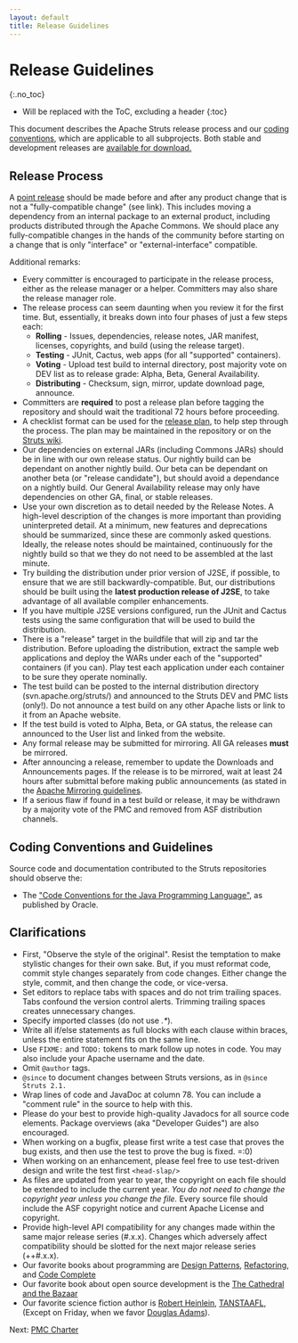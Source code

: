 ```yaml
---
layout: default
title: Release Guidelines
---
```


# Release Guidelines
{:.no_toc}

* Will be replaced with the ToC, excluding a header
{:toc}

This document describes the Apache Struts release process and our [coding conventions](#Coding),
which are applicable to all subprojects. Both stable and development releases are
[available for download.](releases.html)

## Release Process

A [point release](http://commons.apache.org/releases/versioning.html) should be made before and after
any product change that is not a "fully-compatible change" (see link). This includes moving a dependency from
an internal package to an external product, including products distributed through the Apache Commons.
We should place any fully-compatible changes in the hands of the community before starting on a change that
is only "interface" or "external-interface" compatible.

Additional remarks:

- Every committer is encouraged to participate in the release process, either as the release manager or a
  helper. Committers may also share the release manager role.
- The release process can seem daunting when you review it for the first time. But, essentially, it breaks
  down into four phases of just a few steps each:
  - **Rolling** - Issues, dependencies, release notes, JAR manifest, licenses, copyrights,
    and build (using the release target).
  - **Testing** - JUnit, Cactus, web apps (for all "supported" containers).
  - **Voting** - Upload test build to internal directory, post majority vote on DEV list as to release
    grade: Alpha, Beta, General Availability.
  - **Distributing** - Checksum, sign, mirror, update download page, announce.
- Committers are **required** to post a release plan before tagging the repository and should wait
  the traditional 72 hours before proceeding.
- A checklist format can be used for the [release plan](http://wiki.apache.org/struts/StrutsReleasePlans),
  to help step through the process. The plan may be maintained in the repository or on the
  [Struts wiki](http://wiki.apache.org/struts/).
- Our dependencies on external JARs (including Commons JARs) should be in line with our own release status.
  Our nightly build can be dependant on another nightly build. Our beta can be dependant on another beta (or
  "release candidate"), but should avoid a dependance on a nightly build. Our General Availability release
  may only have dependencies on other GA, final, or stable releases.
- Use your own discretion as to detail needed by the Release Notes. A high-level description of the changes
  is more important than providing uninterpreted detail. At a minimum, new features and deprecations should be
  summarized, since these are commonly asked questions. Ideally, the release notes should be maintained,
  continuously for the nightly build so that we they do not need to be assembled at the last minute.
- Try building the distribution under prior version of J2SE, if possible, to ensure that we are still
  backwardly-compatible. But, our distributions should be built using the **latest production release of J2SE**,
  to take advantage of all available compiler enhancements.
- If you have multiple J2SE versions configured, run the JUnit and Cactus tests using the same configuration
  that will be used to build the distribution.
- There is a "release" target in the buildfile that will zip and tar the distribution. Before uploading the
  distribution, extract the sample web applications and deploy the WARs under each of the "supported"
  containers (if you can). Play test each application under each container to be sure they operate
  nominally.
- The test build can be posted to the internal distribution directory (svn.apache.org/struts/) and
  announced to the Struts DEV and PMC lists (only!). Do not announce a test build on any other Apache lists or
  link to it from an Apache website.
- If the test build is voted to Alpha, Beta, or GA status, the release can announced to the User list and
  linked from the website.
- Any formal release may be submitted for mirroring. All GA releases **must** be mirrored.
- After announcing a release, remember to update the Downloads and Announcements pages. If the release is
  to be mirrored, wait at least 24 hours after submittal before making public announcements (as stated in the
  [Apache Mirroring guidelines](https://www.apache.org/dev/mirrors.html).
- If a serious flaw if found in a test build or release, it may be withdrawn by a majority vote of the PMC and
  removed from ASF distribution channels.

## Coding Conventions and Guidelines

Source code and documentation contributed to the Struts repositories should observe the:
- The ["Code Conventions for the Java Programming Language"](http://www.oracle.com/technetwork/java/codeconvtoc-136057.html),
  as published by Oracle.

## Clarifications
- First, "Observe the style of the original". Resist the temptation to make stylistic changes for their own
  sake. But, if you must reformat code, commit style changes separately from code changes. Either change
  the style, commit, and then change the code, or vice-versa.
- Set editors to replace tabs with spaces and do not trim trailing spaces. Tabs confound the version
  control alerts. Trimming trailing spaces creates unnecessary changes.
- Specify imported classes (do not use _.*_).
- Write all if/else statements as full blocks with each clause within braces, unless the entire statement fits
  on the same line.
- Use `FIXME:` and `TODO:` tokens to mark follow up notes in code. You may also
  include your Apache username and the date.
- Omit `@author` tags.
- `@since` to document changes between Struts versions, as in `@since Struts 2.1.`
- Wrap lines of code and JavaDoc at column 78. You can include a "comment rule" in the source to help with
  this.
- Please do your best to provide high-quality Javadocs for all source code elements. Package overviews
  (aka "Developer Guides") are also encouraged.
- When working on a bugfix, please first write a test case that proves the bug exists, and then use the test
  to prove the bug is fixed. =:0)
- When working on an enhancement, please feel free to use test-driven design and write the test first `<head-slap/>`
- As files are updated from year to year, the copyright on each file should be extended to include the current
  year. *You do not need to change the copyright year unless you change the file.*  Every source file should
  include the ASF copyright notice and current Apache License and copyright.
- Provide high-level API compatibility for any changes made within the same major release series (#.x.x).
  Changes which adversely affect compatibility should be slotted for the next major release series (++#.x.x).
- Our favorite books about programming are
  [Design Patterns](http://www.amazon.com/exec/obidos/ISBN=0201633612/apachesoftwar-20/),
  [Refactoring](http://www.amazon.com/exec/obidos/ISBN=0201485672/apachesoftwar-20/),
  and [Code Complete](http://www.amazon.com/exec/obidos/ISBN=0735619670/apachesoftwar-20/)
- Our favorite book about open source development is the
  [The Cathedral and the Bazaar](http://www.amazon.com/exec/obidos/ISBN=1565927249/apachesoftwar-20/)
- Our favorite science fiction author is
  [Robert Heinlein](http://www.nitrosyncretic.com/rah/),
  [TANSTAAFL](http://jargon.net/jargonfile/t/TANSTAAFL.html),
  (Except on Friday, when we favor [Douglas Adams](http://news.bbc.co.uk/1/hi/uk/1326657.stm)).

Next: [PMC Charter](bylaws.html)
